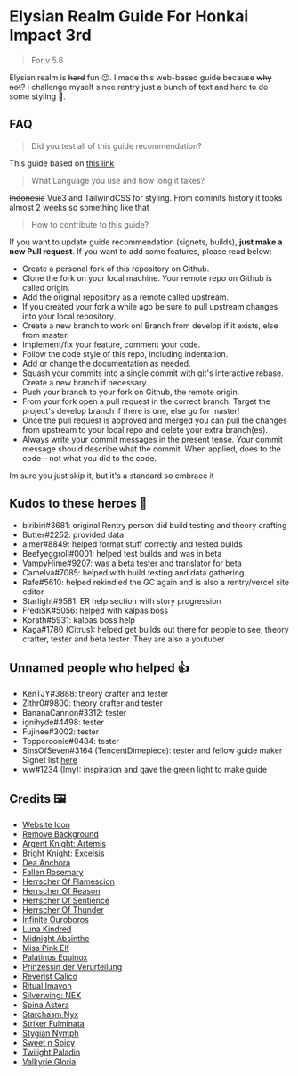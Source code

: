 # Elysian Realm Guide For Honkai Impact 3rd

> For v 5.6

Elysian realm is ~~hard~~ fun 😉. I made this web-based guide because ~~why not?~~ i challenge myself since rentry just a bunch of text and hard to do some styling 💩.


## FAQ

> Did you test all of this guide recommendation?

This guide based on [this link](https://rentry.org/hi3er)

> What Language you use and how long it takes?

~~Indonesia~~ Vue3 and TailwindCSS for styling. From commits history it tooks almost 2 weeks so something like that

> How to contribute to this guide?

If you want to update guide recommendation (signets, builds), **just make a new Pull request**. If you want to add some features, please read below:

- Create a personal fork of this repository on Github.
- Clone the fork on your local machine. Your remote repo on Github is called origin.
- Add the original repository as a remote called upstream.
- If you created your fork a while ago be sure to pull upstream changes into your local repository.
- Create a new branch to work on! Branch from develop if it exists, else from master.
- Implement/fix your feature, comment your code.
- Follow the code style of this repo, including indentation.
- Add or change the documentation as needed.
- Squash your commits into a single commit with git's interactive rebase. Create a new branch if necessary.
- Push your branch to your fork on Github, the remote origin.
- From your fork open a pull request in the correct branch. Target the project's develop branch if there is one, else go for master!
- Once the pull request is approved and merged you can pull the changes from upstream to your local repo and delete your extra branch(es).
- Always write your commit messages in the present tense. Your commit message should describe what the commit. When applied, does to the code – not what you did to the code.

~~Im sure you just skip it, but it's a standard so embrace it~~

## Kudos to these heroes 🤝

- biribiri#3681: original Rentry person did build testing and theory crafting
- Butter#2252: provided data
- aimer#8849: helped format stuff correctly and tested builds
- Beefyeggroll#0001: helped test builds and was in beta
- VampyHime#9207: was a beta tester and translator for beta
- Camelva#7085: helped with build testing and data gathering
- Rafe#5610: helped rekindled the GC again and is also a rentry/vercel site editor
- Starlight#9581: ER help section with story progression
- FrediSK#5056: helped with kalpas boss
- Korath#5931: kalpas boss help
- Kaga#1780 (Citrus): helped get builds out there for people to see, theory crafter, tester and beta tester. They are also a youtuber

## Unnamed people who helped 👍

- KenTJY#3888: theory crafter and tester
- Zithr0#9800: theory crafter and tester
- BananaCannon#3312: tester
- ignihyde#4498: tester
- Fujinee#3002: tester
- Topperoonie#0484: tester
- SinsOfSeven#3164 (TencentDimepiece): tester and fellow guide maker Signet list [here](https://rentry.org/elysian_realm_list)
- ww#1234 (Imy): inspiration and gave the green light to make guide

## Credits 🖼️

- [Website Icon](https://www.pixiv.net/en/artworks/94907919)
- [Remove Background](https://www.remove.bg)
- [Argent Knight: Artemis](https://www.pixiv.net/en/artworks/78449180)
- [Bright Knight: Excelsis](https://www.pixiv.net/en/artworks/80946649)
- [Dea Anchora](https://www.pixiv.net/en/artworks/90693107)
- [Fallen Rosemary](https://www.pixiv.net/en/artworks/91313750)
- [Herrscher Of Flamescion](https://www.pixiv.net/en/artworks/94617489)
- [Herrscher Of Reason](https://www.pixiv.net/en/artworks/76766584)
- [Herrscher Of Sentience](https://www.pixiv.net/en/artworks/88230961)
- [Herrscher Of Thunder](https://www.pixiv.net/en/artworks/88614964)
- [Infinite Ouroboros](https://www.pixiv.net/en/artworks/97708364)
- [Luna Kindred](https://www.pixiv.net/en/artworks/79556530)
- [Midnight Absinthe](https://www.pixiv.net/en/artworks/90148463)
- [Miss Pink Elf](https://www.pixiv.net/en/artworks/95650895)
- [Palatinus Equinox](https://www.pixiv.net/en/artworks/96632342)
- [Prinzessin der Verurteilung](https://www.pixiv.net/en/artworks/89037210)
- [Reverist Calico](https://www.pixiv.net/en/artworks/95894945)
- [Ritual Imayoh](https://danbooru.donmai.us/posts/2949067)
- [Silverwing: NEX](https://www.pixiv.net/en/artworks/97031793)
- [Spina Astera](https://www.pixiv.net/en/artworks/94162225)
- [Starchasm Nyx](https://www.pixiv.net/en/artworks/92462642)
- [Striker Fulminata](https://www.pixiv.net/en/artworks/65310941)
- [Stygian Nymph](https://www.pixiv.net/en/artworks/80134146)
- [Sweet n Spicy](https://www.pixiv.net/en/artworks/82708620)
- [Twilight Paladin](https://www.pixiv.net/en/artworks/81324871)
- [Valkyrie Gloria](https://www.pixiv.net/en/artworks/82775078)
